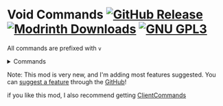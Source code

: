 # Void Commands <a href="https://github.com/TheVoidBlock/VoidCommands/releases/latest"><img alt="GitHub Release" src="https://img.shields.io/github/v/release/TheVoidBlock/voidcommands?include_prereleases&sort=semver&display_name=tag&style=for-the-badge&logo=github"></a> <a href="https://modrinth.com/mod/voidcommands"><img alt="Modrinth Downloads" src="https://img.shields.io/modrinth/dt/voidcommands?style=for-the-badge&logo=modrinth&label=MODRINTH&color=%231BD96A"></a> <a href="https://www.gnu.org/licenses/gpl-3.0.html"><img alt="GNU GPL3" src="https://www.gnu.org/graphics/gplv3-127x51.png"></a>
All commands are prefixed with ```v```

<details>
<summary>Commands</summary>

| Command                                                                 | Description                                                                                                                |
|-------------------------------------------------------------------------|----------------------------------------------------------------------------------------------------------------------------|
| ```vget <itemStack> <count>```                                          | Gives yourself a ghost item. In Creative it will be ghost, until you use it.                                               |
| ```vsetblock <blockPos> <blockState>```                                 | Sets a the block at <blockPos> to the block <blockState>.                                                                  |
| ```vghostplacement <booleanToggle>```                                   | Toggles if interacting with blocks sends a packet. This includes placing blocks, using buttons, etc.                       |
| ```vgetrender```                                                        | Prints simulation/view distance in chat.                                                                                   |
| ```vgetlocation <entity>```                                             | Prints current coordinates, and dimension in chat.                                                                         |
| ```vsummon <entity> <location> <nbt>```                                 | Summons an entity client-side (you can be nudged by client side entities)                                                  |
| ```vkill <entities>```                                                  | Removes entities from the client world                                                                                     |
| ```vquery [blocks\|entities] <blockState\|entitySelector> <distance>``` | Prints the amount of entities/blocks of a type loaded within <distance> chunks. Default distance is your render distance.  |

</details> 

Note: This mod is very new, and I'm adding most features suggested. You can [suggest a feature](https://github.com/TheVoidBlock/VoidCommands/issues/new) through the [GitHub](https://github.com/TheVoidBlock/VoidCommands)!

if you like this mod, I also recommend getting [ClientCommands](https://modrinth.com/mod/client-commands)
